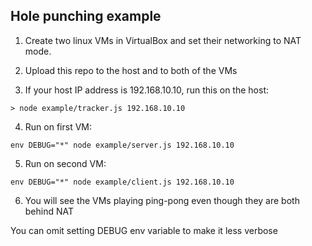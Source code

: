 ## Hole punching example

1. Create two linux VMs in VirtualBox and set their networking to NAT mode.

2. Upload this repo to the host and to both of the VMs

3. If your host IP address is 192.168.10.10, run this on the host:

```
> node example/tracker.js 192.168.10.10
```

4. Run on first VM:

```
env DEBUG="*" node example/server.js 192.168.10.10
```

5. Run on second VM:

```
env DEBUG="*" node example/client.js 192.168.10.10
```

6. You will see the VMs playing ping-pong even though they are both behind NAT

You can omit setting DEBUG env variable to make it less verbose
